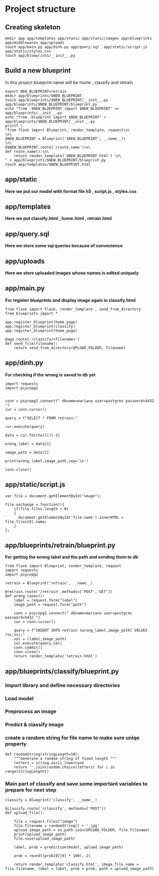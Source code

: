 
# Project structure

## Creating skeleton
```
mkdir app app/templates app/static app/static/images app/blueprints app/middlewares app/uploads
touch app/main.py app/dinh.py app/query.sql  app/static/script.js app/static/styles.css
touch app/blueprints/__init__.py
```
## Build a new blueprint
In this project blueprint name will be home , classify and retrain
```
export NEW_BLUEPRINT=retrain
mkdir app/blueprints/$NEW_BLUEPRINT 
touch app/blueprints/$NEW_BLUEPRINT/__init__.py app/blueprints/$NEW_BLUEPRINT/blueprint.py
echo "from .$NEW_BLUEPRINT import $NEW_BLUEPRINT" >> app/blueprints/__init__.py
echo "from .blueprint import $NEW_BLUEPRINT" > app/blueprints/$NEW_BLUEPRINT/__init__.py
printf \
"from flask import Blueprint, render_template, request\n\
\n\
$NEW_BLUEPRINT = Blueprint('$NEW_BLUEPRINT', __name__)\
\n\
@$NEW_BLUEPRINT.route('/route_name')\n\
def route_name():\n\
    return render_template('$NEW_BLUEPRINT.html') \n\
" > app/blueprints/$NEW_BLUEPRINT/blueprint.py
touch app/templates/$NEW_BLUEPRINT.html
```
## app/static
**Here we put our model with format file h5 , script.js , styles.css**

## app/templates
**Here we put classify.html , home.html , retrain.html**

## app/query.sql
**Here we store some sql queries because of convenience**

## app/uploads
**Here we store uploaded images whose names is edited uniquely**

## app/main.py
**For register blueprints and display image again in classify.html**
```
from flask import Flask, render_template , send_from_directory
from blueprints import *

app.register_blueprint(home_page)
app.register_blueprint(classify)
app.register_blueprint(home_page)

@app.route('/classify/<filename>')
def send_file(filename):
    return send_from_directory(UPLOAD_FOLDER, filename)
```

## app/dinh.py
**For checking if the wrong is saved to db yet**
```
import requests
import psycopg2


conn = psycopg2.connect(" dbname=mariana user=postgres password=5432 ")
cur = conn.cursor()

query = f"SELECT * FROM retrain;"

cur.execute(query)

data = cur.fetchall()[-1]

wrong_label = data[1]

image_path = data[2]

print(wrong_label,image_path,sep='\n')

conn.close()
```

## app/static/script.js
```
var file = document.getElementById("image");

file.onchange = function(){
    if(file.files.length > 0)
    {
      document.getElementById('file-name').innerHTML = file.files[0].name;
    }
};
```

## app/blueprints/retrain/blueprint.py
**For getting the wrong label and the path and sending them to db**
```
from flask import Blueprint, render_template, request
import requests
import psycopg2

retrain = Blueprint('retrain', __name__)

@retrain.route('/retrain',methods=['POST','GET'])
def wrong_cases():
    label = request.form["label"]
    image_path = request.form["path"]
    
    conn = psycopg2.connect(" dbname=mariana user=postgres password=5432 ")
    cur = conn.cursor()

    query = f"INSERT INTO retrain (wrong_label,image_path) VALUES (%s,%s);"
    val = (label,image_path)
    cur.execute(query,val)
    conn.commit()
    conn.close()
    return render_template('retrain.html') 
```
## app/blueprints/classify/blueprint.py

### Import library and define necessary directories

### Load model

### Preprocess an image

### Predict & classify image

### create a random string for file name to make sure uniqe property

```
def randomString(stringLength=10):
    """Generate a random string of fixed length """
    letters = string.ascii_lowercase
    return ''.join(random.choice(letters) for i in range(stringLength))
```

### Main part of classify and save some important variables to prepare for next step
```
classify = Blueprint('classify', __name__)

@classify.route('/classify', methods=['POST'])
def upload_file():

    file = request.files["image"]
    file.filename = randomString() + '.jpg'
    upload_image_path = os.path.join(UPLOAD_FOLDER, file.filename)
    print(upload_image_path)
    file.save(upload_image_path)

    label, prob = prediction(model, upload_image_path)

    prob = round((prob[0][0] * 100), 2)

    return render_template('classify.html', image_file_name = file.filename, label = label, prob = prob, path = upload_image_path)
```
